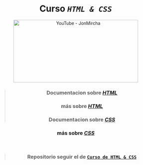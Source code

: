 <div align='center'>

# Curso _`HTML & CSS`_

</div>

<div align='center'>

<a href="https://www.youtube.com/watch?v=-oK6zL01fNM&list=PLvq-jIkSeTUZYcX9SYwVe7f66afwd9qk_"><img src="https://github.com/Kapelu/Cursos-JonMircha/blob/main/04%20-%20React/Curso-HTML-CSS.png" alt="YouTube - JonMircha" width="400" height="200"></a>

> ### Documentacion sobre [_HTML_](https://developer.mozilla.org/es/docs/Web/HTML)
> ### más sobre [_HTML_](https://htmlreference.io/)
> ### Documentacion sobre [_CSS_](https://developer.mozilla.org/es/docs/Learn/CSS)
### más sobre [_CSS_](https://cssreference.io/)
<br>

> ### Repositorio seguir el de [`Curso de HTML & CSS`](https://github.com/jonmircha/youtube-html-css)

</div>

